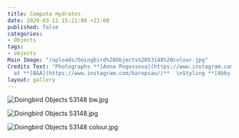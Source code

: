 ```yaml
---
title: Computa Hydrates
date: 2020-03-11 15:21:00 +11:00
published: false
categories:
- Objects
tags:
- objects
Main Image: "/uploads/Doingbird%20Objects%2053148%20colour.jpg"
Credits Text: "Photographs **[Anna Pogossova](https://www.instagram.com/annapogossova/)**
  at **[B&A](https://www.instagram.com/barepsau/)**  \nStyling **[Abby Bennett](https://www.instagram.com/bennett_abby/)**"
layout: gallery
---
```


![Doingbird Objects 53148 bw.jpg](/uploads/Doingbird%20Objects%2053148%20bw.jpg)

![Doingbird Objects 53148.jpg](/uploads/Doingbird%20Objects%2053148.jpg)

![Doingbird Objects 53148 colour.jpg](/uploads/Doingbird%20Objects%2053148%20colour.jpg)